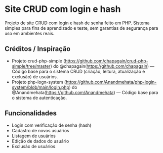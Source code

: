 # Site CRUD com login e hash

Projeto de site CRUD com login e hash de senha feito em PHP. Sistema simples para fins de aprendizado e teste, sem garantias de segurança para uso em ambientes reais.

## Créditos / Inspiração

- Projeto crud-php-simple (https://github.com/chapagain/crud-php-simple/tree/master) do @chapagain(https://github.com/chapagain) — Código base para o sistema CRUD (criação, leitura, atualização e exclusão) de usuários.
- Projeto php-logn-system (https://github.com/Anandmehata/php-login-system/blob/main/login.php) do @Anandmehata(https://github.com/Anandmehata) — Código base para o sistema de autenticação.

## Funcionalidades

- Login com verificação de senha (hash)
- Cadastro de novos usuários
- Listagem de usuários
- Edição de dados do usuário
- Exclusão de usuários
